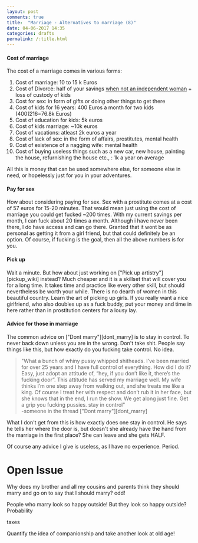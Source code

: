 ```yaml
---
layout: post
comments: true
title:  "Marriage - Alternatives to marriage (8)"
date: 04-06-2017 14:35
categories: drafts
permalink: /:title.html
---
```


<!-- 
#### Story so far
In this [blog post][marr_thej_4] we talked about sex and the associated probabilities of having sex(50 to 80 times a year) seems to be around 50%, after marriage. 

In this [blog post][marr_thej_5], we discussed briefly that the chances of one marrying an independent women are ~30%. Also, we recognize in the same post that the divorce rates as being ~50%
-->

#### Cost of marriage

The cost of a marriage comes in various forms:
1) Cost of marriage: 10 to 15 k Euros
2) Cost of Divorce: half of your savings [when not an independent woman][marr_thej_5] + loss of custody of kids
3) Cost for sex: in form of gifts or doing other things to get there
4) Cost of kids for 16 years: 400 Euros a month for two kids (400*12*16=76.8k Euros)
5) Cost of education for kids: 5k euros
6) Cost of kids marriage: ~10k euros
7) Cost of vacations: atleast 2k euros a year 
8) Cost of lack of sex: in the form of affairs, prostitutes, mental health
9) Cost of existence of a nagging wife: mental health
10) Cost of buying useless things such as a new car, new house, painting the house, refurnishing the house etc., : 1k a year on average

All this is money that can be used somewhere else, for someone else in need, or hopelessly just for you in your adventures. 

#### Pay for sex
How about considering paying for sex. Sex with a prostitute comes at a cost of 57 euros for 15-20 minutes. That would mean just using the cost of marriage you could get fucked ~200 times. With my current savings per month, I can fuck about 20 times a month. Although i have never been there, I do have access and can go there. Granted that it wont be as personal as getting it from a girl friend, but that could definitely be an option. Of course, if fucking is the goal, then all the above numbers is for you. 

#### Pick up
Wait a minute. But how about just working on ["Pick up artistry"][pickup_wiki] instead? Much cheaper and it is a skillset that will cover you for a long time. It takes time and practice like every other skill, but should nevertheless be worth your while. There is no dearth of women in this beautiful country. Learn the art of picking up girls. If you really want a nice girlfriend, who also doubles up as a fuck buddy, put your money and time in here rather than in prostitution centers for a lousy lay.

#### Advice for those in marriage
The common advice on ["Dont marry"][dont_marry] is to stay in control. To never back down unless you are in the wrong. Don't take shit. People say things like this, but how exactly do you fucking take control. No idea. 

>"What a bunch of whiny pussy whipped shitheads. I’ve been married for over 25 years and I have full control of everything. How did I do it? Easy, just adopt an attitude of, “hey, if you don’t like it, there’s the fucking door”. This attitude has served my marriage well. My wife thinks I’m one step away from walking out, and she treats me like a king. Of course I treat her with respect and don’t rub it in her face, but she knows that in the end, I run the show. We get along just fine. Get a grip you fucking pussies. stay in control"    
-someone in the thread ["Dont marry"][dont_marry]

What I don't get from this is how exactly does one stay in control. He says he tells her where the door is, but doesn't she already have the hand from the marriage in the first place? She can leave and she gets HALF. 

Of course any advice I give is useless, as I have no experience. Period.

# Open Issue
Why does my brother and all my cousins and parents think they should marry and go on to say that I should marry? odd!

People who marry look so happy outside! But they look so happy outside? Probability

taxes

Quantify the idea of companionship and take another look at old age!


[sex_stats]:http://healthresearchfunding.org/sexless-marriage-statistics/
[don't_marry]:https://dontmarry.wordpress.com/
[cryonics]:http://www.overcomingbias.com/2009/03/break-cryonics-down.html
[not_working]:http://mgtow.proboards.com/index.cgi?board=general&action=display&thread=415&page=1
[nl_mar_age]:http://www.iamexpat.nl/read-and-discuss/expat-page/news/the-dutch-getting-married-later-and-less-often
[daily_mail]:http://www.dailymail.co.uk/femail/article-3536424/How-times-week-REALLY-having-sex.html
[every_day]:https://www.everydayfamily.com/how-often-do-normal-couples-have-sex/
[wiki_divorce]:https://en.wikipedia.org/wiki/Divorce_demography
[scooby]:http://scoobysworkshop.com/bodybuilding-nutrition-made-simple/
[reddit_marr_men]:https://www.reddit.com/r/AskReddit/comments/31wlwy/serious_married_people_of_reddit_is_marriage_as/
[reddit_marr_men_2]:https://www.reddit.com/r/AskReddit/comments/473szp/why_men_hate_the_idea_of_marriage_so_much/
[reddit_marr_men_3]:https://www.reddit.com/r/AskReddit/comments/2ftvmj/married_men_post_here_if_you_hate_your_life_tell/
[marr_thej]:/marriage(2).html
[marr_thej_1]:/marriage(1).html
[marr_thej_2]:/marriage(2).html
[marr_thej_4]:/marriage(4).html
[marr_thej_5]:/marriage(5).html
